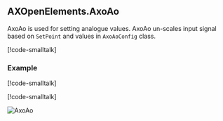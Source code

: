 ## AXOpenElements.AxoAo

AxoAo is used for setting analogue values. AxoAo un-scales input signal based on `SetPoint` and values in `AxoAoConfig` class.


[!code-smalltalk[](../../../../src/components.elements/ctrl/src/AxoAo/AxoAoConfig.st?name=AxoAoConfigDeclaration)]



### Example


[!code-smalltalk[](../../../../src/components.elements/app/src/Documentation/DocumentationContext.st?name=AxoAoDeclaration)]

[!code-smalltalk[](../../../../src/components.elements/app/src/Documentation/DocumentationContext.st?name=AxoAoExample)]



![AxoAo](~/images/axoao.gif)